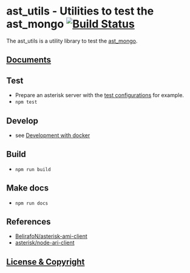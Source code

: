 # ast_utils - Utilities to test the ast_mongo [![Build Status](https://travis-ci.org/minoruta/ast_utils.svg?branch=master)](https://travis-ci.org/minoruta/ast_utils)

The ast_utils is a utility library to test the [ast_mongo](https://github.com/minoruta/ast_mongo).

## [Documents](https://minoruta.github.io/ast_utils)

## Test
- Prepare an asterisk server with the [test configurations](./test/volume) for example.
- `npm test`

## Develop
- see [Development with docker](./test/docker)

## Build
- `npm run build`

## Make docs
- `npm run docs`

## References
- [BelirafoN/asterisk-ami-client](https://github.com/BelirafoN/asterisk-ami-client)
- [asterisk/node-ari-client](https://github.com/asterisk/node-ari-client)

## [License & Copyright](./LICENSE)
